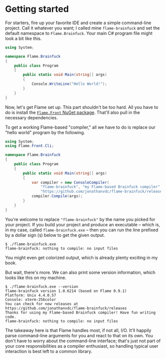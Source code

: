 # Getting started

For starters, fire up your favorite IDE and create a simple command-line project. Call it whatever you want; I called mine `flame-brainfuck` and set the default namespace to `Flame.Brainfuck`. Your main C# program file might look a bit like this.

```cs
using System;

namespace Flame.Brainfuck
{
    public class Program
    {
        public static void Main(string[] args)
        {
            Console.WriteLine("Hello World!");
        }
    }
}
```

Now, let's get Flame set up. This part shouldn't be too hard. All you have to do is install the [`Flame.Front` NuGet package](https://www.nuget.org/packages/Flame.Front/). That'll also pull in the necessary dependencies.

To get a working Flame-based "compiler," all we have to do is replace our "hello world" program by the following.

```cs
using System;
using Flame.Front.Cli;

namespace Flame.Brainfuck
{
    public class Program
    {
        public static void Main(string[] args)
        {
            var compiler = new ConsoleCompiler(
                "flame-brainfuck", "my Flame-based Brainfuck compiler",
                "https://github.com/jonathanvdc/flame-brainfuck/releases");
            compiler.Compile(args);
        }
    }
}
```

You're welcome to replace `"flame-brainfuck"` by the name you picked for your project. If you build your project and produce an executable &ndash; which is, in my case, called `flame-brainfuck.exe` &ndash; then you can run the line prefixed by a dollar sign (`$`) below to get the given output.

```
$ ./flame-brainfuck.exe
flame-brainfuck: nothing to compile: no input files
```

You might even get colorized output, which is already plenty exciting in my book.

But wait, there's more. We can also print some version information, which looks like this on my machine.

```
$ ./flame-brainfuck.exe --version
flame-brainfuck version 1.0.6214 (based on Flame 0.9.1)
Platform: Unix 4.4.0.57
Console: xterm-256color
You can check for new releases at https://github.com/jonathanvdc/flame-brainfuck/releases
Thanks for using my Flame-based Brainfuck compiler! Have fun writing code.
flame-brainfuck: nothing to compile: no input files
```

The takeaway here is that Flame handles most, if not all, I/O. It'll happily parse command-line arguments for you and react to that on its own. You don't have to worry about the command-line interface; that's just not part of your core responsibilities as a compiler enthusiast, so handling typical user interaction is best left to a common library.
